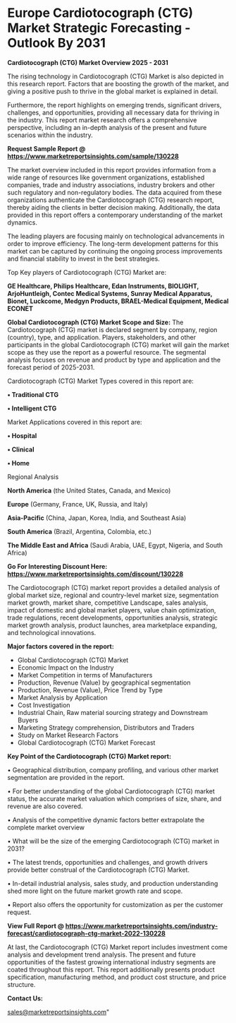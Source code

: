 # Europe Cardiotocograph (CTG) Market Strategic Forecasting - Outlook By 2031

<Strong> Cardiotocograph (CTG) Market Overview 2025 - 2031</strong>

The rising technology in Cardiotocograph (CTG) Market is also depicted in this research report. Factors that are boosting the growth of the market, and giving a positive push to thrive in the global market is explained in detail.

Furthermore, the report highlights on emerging trends, significant drivers, challenges, and opportunities, providing all necessary data for thriving in the industry. This report market research offers a comprehensive perspective, including an in-depth analysis of the present and future scenarios within the industry.

<strong>Request Sample Report @ <a href=https://www.marketreportsinsights.com/sample/130228>https://www.marketreportsinsights.com/sample/130228</a></strong>

The market overview included in this report provides information from a wide range of resources like government organizations, established companies, trade and industry associations, industry brokers and other such regulatory and non-regulatory bodies. The data acquired from these organizations authenticate the Cardiotocograph (CTG) research report, thereby aiding the clients in better decision making. Additionally, the data provided in this report offers a contemporary understanding of the market dynamics.

The leading players are focusing mainly on technological advancements in order to improve efficiency. The long-term development patterns for this market can be captured by continuing the ongoing process improvements and financial stability to invest in the best strategies.

Top Key players of Cardiotocograph (CTG) Market are:

<strong>GE Healthcare, Philips Healthcare, Edan Instruments, BIOLIGHT, ArjoHuntleigh, Contec Medical Systems, Sunray Medical Apparatus, Bionet, Luckcome, Medgyn Products, BRAEL-Medical Equipment, Medical ECONET</strong>

<strong><b>Global Cardiotocograph (CTG) Market Scope and Size:</b></strong>
The Cardiotocograph (CTG) market is declared segment by company, region (country), type, and application. Players, stakeholders, and other participants in the global Cardiotocograph (CTG) market will gain the market scope as they use the report as a powerful resource. The segmental analysis focuses on revenue and product by type and application and the forecast period of 2025-2031.

Cardiotocograph (CTG) Market Types covered in this report are:

<strong>• Traditional CTG

• Intelligent CTG</strong>

Market Applications covered in this report are:

<strong>• Hospital

• Clinical

• Home</strong> 

Regional Analysis

<strong>North America</strong> (the United States, Canada, and Mexico)

<strong>Europe</strong> (Germany, France, UK, Russia, and Italy)

<strong>Asia-Pacific</strong> (China, Japan, Korea, India, and Southeast Asia)

<strong>South America</strong> (Brazil, Argentina, Colombia, etc.)

<strong>The Middle East and Africa</strong> (Saudi Arabia, UAE, Egypt, Nigeria, and South Africa)

<strong>Go For Interesting Discount Here: <a href=https://www.marketreportsinsights.com/discount/130228>https://www.marketreportsinsights.com/discount/130228</a></strong>

The Cardiotocograph (CTG) market report provides a detailed analysis of global market size, regional and country-level market size, segmentation market growth, market share, competitive Landscape, sales analysis, impact of domestic and global market players, value chain optimization, trade regulations, recent developments, opportunities analysis, strategic market growth analysis, product launches, area marketplace expanding, and technological innovations.

<strong><b>Major factors covered in the report:</b></strong>
<ul>
  <li>Global Cardiotocograph (CTG) Market </li>
  <li>Economic Impact on the Industry</li>
  <li>Market Competition in terms of Manufacturers</li>
  <li>Production, Revenue (Value) by geographical segmentation</li>
  <li>Production, Revenue (Value), Price Trend by Type</li>
  <li>Market Analysis by Application</li>
  <li>Cost Investigation</li>
  <li>Industrial Chain, Raw material sourcing strategy and Downstream Buyers</li>
  <li>Marketing Strategy comprehension, Distributors and Traders</li>
  <li>Study on Market Research Factors</li>
  <li>Global Cardiotocograph (CTG) Market Forecast</li>
</ul>

<strong><b>Key Point of the Cardiotocograph (CTG) Market report:</b></strong>

• Geographical distribution, company profiling, and various other market segmentation are provided in the report.

• For better understanding of the global Cardiotocograph (CTG) market status, the accurate market valuation which comprises of size, share, and revenue are also covered.

• Analysis of the competitive dynamic factors better extrapolate the complete market overview

• What will be the size of the emerging Cardiotocograph (CTG) market in 2031?

• The latest trends, opportunities and challenges, and growth drivers provide better construal of the Cardiotocograph (CTG) Market.

• In-detail industrial analysis, sales study, and production understanding shed more light on the future market growth rate and scope.

• Report also offers the opportunity for customization as per the customer request.

<strong><b>View Full Report @ <a href=https://www.marketreportsinsights.com/industry-forecast/cardiotocograph-ctg-market-2022-130228>https://www.marketreportsinsights.com/industry-forecast/cardiotocograph-ctg-market-2022-130228</a></b></strong>


At last, the Cardiotocograph (CTG) Market report includes investment come analysis and development trend analysis. The present and future opportunities of the fastest growing international industry segments are coated throughout this report. This report additionally presents product specification, manufacturing method, and product cost structure, and price structure.

<strong>Contact Us:</strong>

sales@marketreportsinsights.com"

